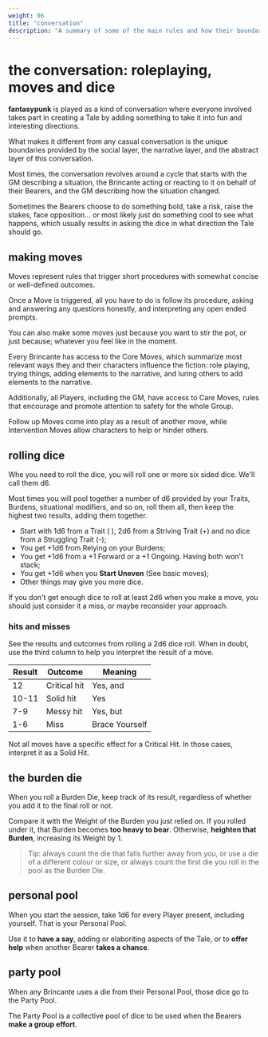 ```yaml
---
weight: 06
title: "conversation"
description: "A summary of some of the main rules and how their boundaries are defined."
---
```


# the conversation: roleplaying, moves and dice

**fantasypunk** is played as a kind of conversation where everyone involved takes part in creating a Tale by adding something to take it into fun and interesting directions.

What makes it different from any casual conversation is the unique boundaries provided by the social layer, the narrative layer, and the abstract layer of this conversation.

Most times, the conversation revolves around a cycle that starts with the GM describing a situation, the Brincante acting or reacting to it on behalf of their Bearers, and the GM describing how the situation changed.

Sometimes the Bearers choose to do something bold, take a risk, raise the stakes, face opposition... or most likely just do something cool to see what happens, which usually results in asking the dice in what direction the Tale should go.

## making moves

Moves represent rules that trigger short procedures with somewhat concise or well-defined outcomes.

Once a Move is triggered, all you have to do is follow its procedure, asking and answering any questions honestly, and interpreting any open ended prompts.

You can also make some moves just because you want to stir the pot, or just because; whatever you feel like in the moment.

Every Brincante has access to the Core Moves, which summarize most relevant ways they and their characters influence the fiction: role playing, trying things, adding elements to the narrative, and luring others to add elements to the narrative.

Additionally, all Players, including the GM, have access to Care Moves, rules that encourage and promote attention to safety for the whole Group.

Follow up Moves come into play as a result of another move, while Intervention Moves allow characters to help or hinder others.

## rolling dice

Whe you need to roll the dice, you will roll one or more six sided dice. We'll call them d6.

Most times you will pool together a number of d6 provided by your Traits, Burdens, situational modifiers, and so on, roll them all, then keep the highest two results, adding them together.

- Start with 1d6 from a Trait ( ), 2d6 from a Striving Trait (+) and no dice from a Struggling Trait (-);
- You get +1d6 from Relying on your Burdens;
- You get +1d6 from a +1 Forward or a +1 Ongoing. Having both won't stack;
- You get +1d6 when you **Start Uneven** (See basic moves);
- Other things may give you more dice.

If you don't get enough dice to roll at least 2d6 when you make a move, you should just consider it a miss, or maybe reconsider your approach.

### hits and misses

See the results and outcomes from rolling a 2d6 dice roll. When in doubt, use the third column to help you interpret the result of a move.

Result | Outcome      | Meaning
-------|--------------|---------------
12     | Critical hit | Yes, and
10-11  | Solid hit    | Yes
7-9    | Messy hit    | Yes, but
1-6    | Miss         | Brace Yourself

Not all moves have a specific effect for a Critical Hit. In those cases, interpret it as a Solid Hit.

## the burden die

When you roll a Burden Die, keep track of its result, regardless of whether you add it to the final roll or not.

Compare it with the Weight of the Burden you just relied on. If you rolled under it, that Burden becomes **too heavy to bear**. Otherwise, **heighten that Burden**, increasing its Weight by 1.

> Tip: always count the die that falls further away from you, or use a die of a different colour or size, or always count the first die you roll in the pool as the Burden Die.

## personal pool

When you start the session, take 1d6 for every Player present, including yourself. That is your Personal Pool.

Use it to **have a say**, adding or elaboriting aspects of the Tale, or to **offer help** when another Bearer **takes a chance**.

## party pool

When any Brincante uses a die from their Personal Pool, those dice go to the Party Pool.

The Party Pool is a collective pool of dice to be used when the Bearers **make a group effort**.